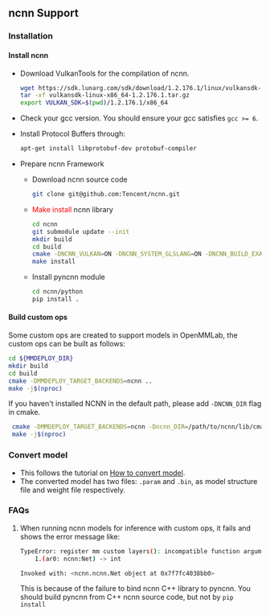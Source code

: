 ## ncnn Support

### Installation

#### Install ncnn

- Download VulkanTools for the compilation of ncnn.
    ```bash
    wget https://sdk.lunarg.com/sdk/download/1.2.176.1/linux/vulkansdk-linux-x86_64-1.2.176.1.tar.gz?Human=true -O vulkansdk-linux-x86_64-1.2.176.1.tar.gz
    tar -xf vulkansdk-linux-x86_64-1.2.176.1.tar.gz
    export VULKAN_SDK=$(pwd)/1.2.176.1/x86_64
- Check your gcc version.
You should ensure your gcc satisfies `gcc >= 6`.

- Install Protocol Buffers through:
    ```bash
    apt-get install libprotobuf-dev protobuf-compiler
    ```

- Prepare ncnn Framework

    - Download ncnn source code
        ```bash
        git clone git@github.com:Tencent/ncnn.git
        ```

    - <font color=red>Make install</font> ncnn library
        ```bash
        cd ncnn
        git submodule update --init
        mkdir build
        cd build
        cmake -DNCNN_VULKAN=ON -DNCNN_SYSTEM_GLSLANG=ON -DNCNN_BUILD_EXAMPLES=ON -DNCNN_PYTHON=ON -DNCNN_BUILD_TOOLS=ON -DNCNN_BUILD_BENCHMARK=ON -DNCNN_BUILD_TESTS=ON ..
        make install
        ```

    - Install pyncnn module
        ```bash
        cd ncnn/python
        pip install .
        ```

#### Build custom ops

Some custom ops are created to support models in OpenMMLab, the custom ops can be built as follows:

```bash
cd ${MMDEPLOY_DIR}
mkdir build
cd build
cmake -DMMDEPLOY_TARGET_BACKENDS=ncnn ..
make -j$(nproc)
```

If you haven't installed NCNN in the default path, please add `-DNCNN_DIR` flag in cmake.

```bash
 cmake -DMMDEPLOY_TARGET_BACKENDS=ncnn -Dncnn_DIR=/path/to/ncnn/lib/cmake/ncnn ..
 make -j$(nproc)
```

### Convert model

- This follows the tutorial on [How to convert model](../tutorials/how_to_convert_model.md).
- The converted model has two files: `.param` and `.bin`, as model structure file and weight file respectively.

### FAQs

1. When running ncnn models for inference with custom ops, it fails and shows the error message like:

    ```bash
    TypeError: register mm custom layers(): incompatible function arguments. The following argument types are supported:
        1.(ar0: ncnn:Net) -> int

    Invoked with: <ncnn.ncnn.Net object at 0x7f7fc4038bb0>
    ```

    This is because of the failure to bind ncnn C++ library to pyncnn. You should build pyncnn from C++ ncnn source code, but not by `pip install`
